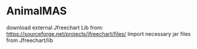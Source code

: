 # AnimalMAS

download external Jfreechart Lib from: https://sourceforge.net/projects/jfreechart/files/
Import necessary jar files from Jfreechart/lib